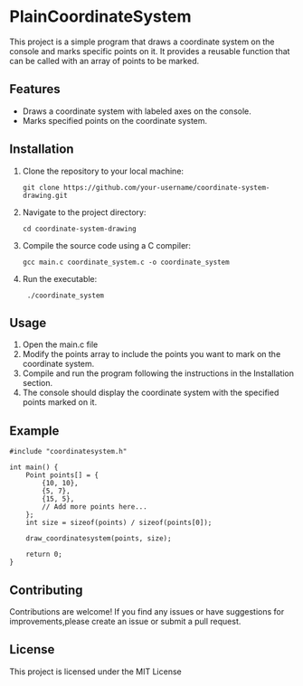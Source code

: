 # PlainCoordinateSystem

This project is a simple program that draws a coordinate system on the console and marks specific points on it. It provides a reusable function that can be called with an array of points to be marked.

## Features

- Draws a coordinate system with labeled axes on the console.
- Marks specified points on the coordinate system.

## Installation

1. Clone the repository to your local machine:

   ```shell
   git clone https://github.com/your-username/coordinate-system-drawing.git
   
2.  Navigate to the project directory:

    ```shell
    cd coordinate-system-drawing
    ```

3. Compile the source code using a C compiler:

   ```shell
   gcc main.c coordinate_system.c -o coordinate_system
   ```

4. Run the executable:

   ```shell
    ./coordinate_system
    ```

## Usage

1. Open the main.c file
2. Modify the points array to include the points you want to mark on the coordinate system.
3. Compile and run the program following the instructions in the Installation section.
4. The console should display the coordinate system with the specified points marked on it.

## Example

```shell
#include "coordinatesystem.h"

int main() {
    Point points[] = {
        {10, 10},
        {5, 7},
        {15, 5},
        // Add more points here...
    };
    int size = sizeof(points) / sizeof(points[0]);

    draw_coordinatesystem(points, size);

    return 0;
}
```

## Contributing

Contributions are welcome! If you find any issues or have suggestions
for improvements,please create an issue or submit a pull request.

## License
This project is licensed under the MIT License 






